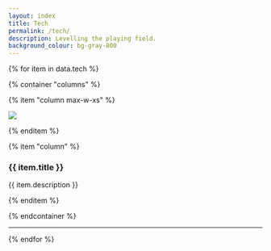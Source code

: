 ```yaml
---
layout: index
title: Tech
permalink: /tech/
description: Levelling the playing field.
background_colour: bg-gray-800
---
```

{% for item in data.tech %}

{% container "columns" %}

{% item "column max-w-xs" %}

<div class="bg-white p-10"><img src="{{ item.image }}"></div>

{% enditem %}

{% item "column" %}

### {{ item.title }}

{{ item.description }}

{% enditem %}

{% endcontainer %}

---

{% endfor %}
